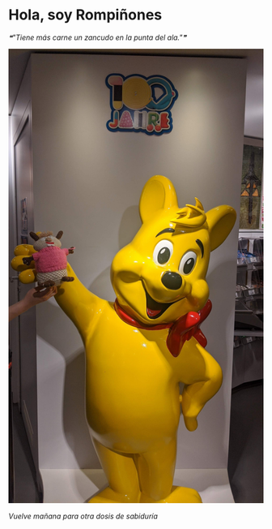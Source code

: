 # Hola, soy Rompiñones

<!--STARTS_HERE_QUOTE_README-->
<i>❝"Tiene más carne un zancudo en la punta del ala."❞</i>
<!--ENDS_HERE_QUOTE_README-->

<!--START_SECTION:update_image-->
![alt text](https://raw.githubusercontent.com/focaalvarez/rompinones/main/.github/images/IMG_20220604_153145.jpg?raw=true)
<!--END_SECTION:update_image-->

*Vuelve mañana para otra dosis de sabiduría*

